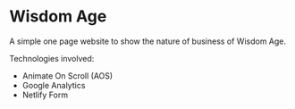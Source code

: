 # Wisdom Age

A simple one page website to show the nature of business of Wisdom Age.

Technologies involved:

- Animate On Scroll (AOS)
- Google Analytics
- Netlify Form

